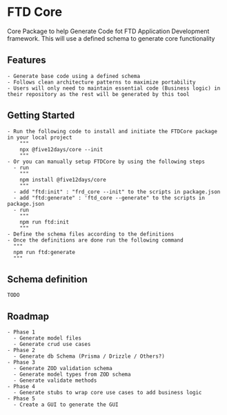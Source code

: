 # FTD Core

Core Package to help Generate Code fot FTD Application Development framework.
This will use a defined schema to generate core functionality

## Features

    - Generate base code using a defined schema
    - Follows clean architecture patterns to maximize portability
    - Users will only need to maintain essential code (Business logic) in their repository as the rest will be generated by this tool

## Getting Started

    - Run the following code to install and initiate the FTDCore package in your local project
        """
        npx @five12days/core --init
        """
    - Or you can manually setup FTDCore by using the following steps
      - run
        """
        npm install @five12days/core
        """
      - add "ftd:init" : "frd_core --init" to the scripts in package.json
      - add "ftd:generate" : 'ftd_core --generate" to the scripts in package.json
      - run
        """
        npm run ftd:init
        """
    - Define the schema files according to the definitions
    - Once the definitions are done run the following command
      """
      npm run ftd:generate
      """

## Schema definition

    TODO

## Roadmap

    - Phase 1
      - Generate model files
      - Generate crud use cases
    - Phase 2
      - Generate db Schema (Prisma / Drizzle / Others?)
    - Phase 3
      - Generate ZOD validation schema
      - Generate model types from ZOD schema
      - Generate validate methods
    - Phase 4
      - Generate stubs to wrap core use cases to add business logic
    - Phase 5
      - Create a GUI to generate the GUI
